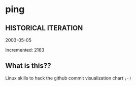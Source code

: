 # ping

## HISTORICAL ITERATION
2003-05-05

Incremented: 2163

## What is this?? 
Linux skills to hack the github commit visualization chart `;-)`
